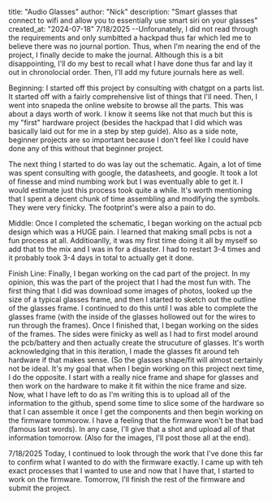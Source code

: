 title: "Audio Glasses"
author: "Nick"
description: "Smart glasses that connect to wifi and allow you to essentially use smart siri on your glasses"
created_at: "2024-07-18"
7/18/2025
--Unforunately, I did not read through the requirements and only sumbitted a hackpad thus far which led me to believe there was no journal portion. Thus, when I'm nearing the end of the project, I finally decide to make the journal. 
Although this is a bit disappointing, I'll do my best to recall what I have done thus far and lay it out in chronolocial order. Then, I'll add my future journals here as well. 

Beginning:
I started off this project by consulting with chatgpt on a parts list. It started off with a fairly comprehensive list of things that I'll need. Then, I went into snapeda the online website to browse all the parts. This was about a days worth
of work. I know it seems like not that much but this is my "first" hardware project (besides the hackpad that I did which was basically laid out for me in a step by step guide). Also as a side note, beginner projects are so important because I 
don't feel like I could have done any of this without that beginner project.

The next thing I started to do was lay out the schematic. Again, a lot of time was spent consulting with google, the datasheets, and google. It took a lot of finesse and mind numbing work but I was eventually able to get it.
I would estimate just this process took quite a while. It's worth mentioning that I spent a decent chunk of time assembling and modifying the symbols. They were very finicky. The footprint's were also a pain to do.

Middle:
Once I completed the schematic, I began working on the actual pcb design which was a HUGE pain. I learned that making small pcbs is not a fun process at all. Additioanlly, it was my first time doing it all by myself so add that to the 
mix and I was in for a disaster. I had to restart 3-4 times and it probably took 3-4 days in total to actually get it done. 

Finish Line:
Finally, I began working on the cad part of the project. In my opinion, this was the part of the project that I had the most fun with. The first thing that I did was download some images of photos, looked up the
size of a typical glasses frame, and then I started to sketch out the outline of the glasses frame. I continued to do this until I was able to complete the glasses frame (with the inside of the glasses hollowed
out for the wires to run through the frames). Once I finished that, I began working on the sides of the frames. The sides were finicky as well as I had to first model around the pcb/battery and then actually create 
the strucuture of glasses. It's worth acknowledging that in this iteration, I made the glasses fit around teh hardware if that makes sense. (So the glasses shape/fit will almost certainly not be ideal. It's my goal 
that when I begin working on this project next time, I do the opposite. I start with a really nice frame and shape for glasses and then work on the hardware to make it fit within the nice frame and size. Now, what I have
left to do as I'm writing this is to upload all of the information to the github, spend some time to slice some of the hardware so that I can assemble it once I get the components and then begin working on the firmware tommorow. 
I have a feeling that the firmware won't be that bad (famous last words). In any case, I'll give that a shot and upload all of that information tomorrow. (Also for the images, I'll post those all at the end). 

7/18/2025
Today, I continued to look through the work that I've done this far to confirm what I wanted to do with the firmware exactly. I came up with teh exact processes that I wanted to use and now that I have that, I started to work on the firmware. Tomorrow, I'll finish the rest of the firmware and submit the project.
